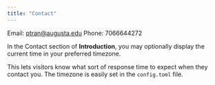 ```yaml
---
title: "Contact"
---
```


Email: ptran@augusta.edu
Phone: 7066644272

In the Contact section of **Introduction**, you may optionally display the current time in your preferred timezone.

This lets visitors know what sort of response time to expect when they contact you. The timezone is easily set in the `config.toml` file.
